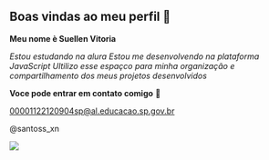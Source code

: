  ## Boas vindas ao meu perfil 💙

 **Meu nome è Suellen Vitoria**

 _Estou estudando na alura_
_Estou me desenvolvendo na plataforma JavaScript_
 _Ultilizo esse espaçco para minha organização e compartilhamento dos meus projetos desenvolvidos_

 **Voce pode entrar em contato comigo** 📧
 
 00001122120904sp@al.educacao.sp.gov.br

 @santoss_xn

![](https://media1.tenor.com/m/hwGiaH9YK9UAAAAC/kitty-kitten.gif)
 

